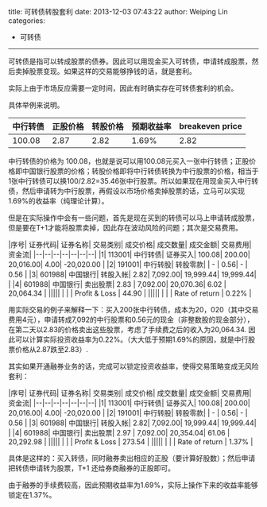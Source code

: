 title: 可转债转股套利
date: 2013-12-03 07:43:22
author: Weiping Lin
categories:
- 可转债
---


可转债是指可以转成股票的债券。因此可以用现金买入可转债，申请转成股票，然后卖掉股票变现。如果这样的交易能够挣钱的话，就是套利。

实际上由于市场反应需要一定时间，因此有时确实存在可转债套利的机会。

具体举例来说明。

|中行转债	| 正股价格|	 转股价格|	 预期收益率|	 breakeven price|
|-----|-----|----|-----|----|
|100.08|	 2.87|	 2.82|	 1.69%|	 2.82|


中行转债的价格为 100.08，也就是说可以用100.08元买入一张中行转债；正股价格即中国银行股票的价格；转股价格即将中行转债转换为中行股票的价格，相当于1张中行转债可以换100/2.82=35.46张中行股票。所以如果现在用现金买入中行转债，然后申请转为中行股票，再假设以市场价格卖掉股票的话，立马可以实现1.69%的收益率（纯理论计算）。

但是在实际操作中会有一些问题，首先是现在买到的转债可以马上申请转成股票，但是要在T+1才能将股票卖掉，因此存在波动风险的问题；其次是交易费用。

|序号|	 证券代码|	 证券名称|	 交易类别|	 成交价格|	 成交数量|	 成交金额|	 交易费用| 资金流|
|--|--|--|--|--|--|--|
|1|	 113001|	 中行转债|	 证券买入|	     100.08|	     200.00|	       20,016.00|	          4.00|	   -20,020.00 |
|2|	 191001|	 中行转股|	 转股零款|	  	       | -  	      |      0.56|	           -  	 |        0.56     |
|3|	 601988|	 中国银行|	 转股入帐|	       2.82|	   7,092.00|	       19,999.44|	     19,999.44|	         |
|4|	 601988|	 中国银行|	 卖出股票|	       2.83	|   7,092.00|	       20,070.36|	          6.02	|    20,064.34  |
||||| |	  |	  |	  	  	  	  	  	  	  Profit & Loss 	|        44.90      |
||||| |	  	 	  |	  |	  	  	  	  	  	  	 Rate of return	|   0.22%        |


用实际交易的例子来解释一下：买入200张中行转债，成本为20，020（其中交易费用4元），申请转成7,092的中行股票和0.56元的现金（非整数股的现金部分），在第二天以2.83的价格卖出这些股票，考虑了手续费之后的收入为20,064.34\. 因此可以计算实际投资收益率为0.22%。（大大低于预期1.69%的原因，就是中行股票价格从2.87跌至2.83）.

其实如果开通融券业务的话，完成可以锁定投资收益率，使得交易策略变成无风险套利：

|序号|	 证券代码|	 证券名称|	 交易类别|	 成交价格|	 成交数量|	 成交金额|	 交易费用| 资金流|
|--|--|--|--|--|--|--|
|1|	 113001|	 中行转债|	 证券买入|	     100.08|	     200.00|	       20,016.00|	          4.00|	   -20,020.00 |
|2|	 191001|	 中行转股|	 转股零款|	  	       | -  	      |      0.56|	           -  	 |        0.56     |
|3|	 601988|	 中国银行|	 转股入帐|	       2.82|	   7,092.00|	       19,999.44|	     19,999.44|	         |
|4|	 601988|	 中国银行|	 卖出股票|	       2.97	|   7,092.00|	      20,354.04|	          61.06	|    20,292.98  |
||||| |	  |	  |	  	  	  	  	  	  	  Profit & Loss 	|          273.54     |
||||| |	  	 	  |	  |	  	  	  	  	  	  	 Rate of return	|   1.37%      |


具体是这样的：买入转债，同时融券卖出相应的正股（要计算好股数）；然后申请把转债申请转为股票，T+1 还给券商融券的正股即可。

由于融券的手续费较高，因此预期收益率为1.69%，实际上操作下来的收益率能够锁定在1.37%。


